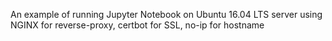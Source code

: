 An example of running Jupyter Notebook on Ubuntu 16.04 LTS server using NGINX for reverse-proxy, certbot for SSL, no-ip for hostname
